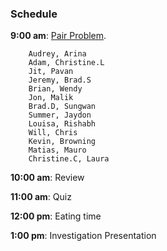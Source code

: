 ### Schedule

**9:00 am**: [Pair Problem](pair.md).

		Audrey, Arina
		Adam, Christine.L
		Jit, Pavan
		Jeremy, Brad.S
		Brian, Wendy
		Jon, Malik
		Brad.D, Sungwan
		Summer, Jaydon
		Louisa, Rishabh
		Will, Chris
		Kevin, Browning
		Matias, Mauro
		Christine.C, Laura

**10:00 am**: Review

**11:00 am**: Quiz

**12:00 pm**: Eating time

**1:00 pm**: Investigation Presentation
